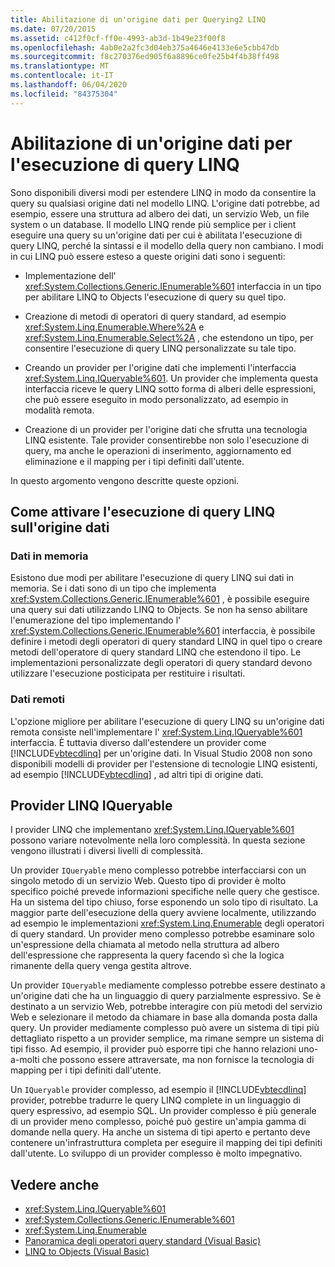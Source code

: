 ```yaml
---
title: Abilitazione di un'origine dati per Querying2 LINQ
ms.date: 07/20/2015
ms.assetid: c412f0cf-ff0e-4993-ab3d-1b49e23f00f8
ms.openlocfilehash: 4ab0e2a2fc3d04eb375a4646e4133e6e5cbb47db
ms.sourcegitcommit: f8c270376ed905f6a8896ce0fe25b4f4b38ff498
ms.translationtype: MT
ms.contentlocale: it-IT
ms.lasthandoff: 06/04/2020
ms.locfileid: "84375304"
---
```

# <a name="enabling-a-data-source-for-linq-querying"></a>Abilitazione di un'origine dati per l'esecuzione di query LINQ

Sono disponibili diversi modi per estendere LINQ in modo da consentire la query su qualsiasi origine dati nel modello LINQ. L'origine dati potrebbe, ad esempio, essere una struttura ad albero dei dati, un servizio Web, un file system o un database. Il modello LINQ rende più semplice per i client eseguire una query su un'origine dati per cui è abilitata l'esecuzione di query LINQ, perché la sintassi e il modello della query non cambiano. I modi in cui LINQ può essere esteso a queste origini dati sono i seguenti:

- Implementazione dell' <xref:System.Collections.Generic.IEnumerable%601> interfaccia in un tipo per abilitare LINQ to Objects l'esecuzione di query su quel tipo.

- Creazione di metodi di operatori di query standard, ad esempio <xref:System.Linq.Enumerable.Where%2A> e <xref:System.Linq.Enumerable.Select%2A> , che estendono un tipo, per consentire l'esecuzione di query LINQ personalizzate su tale tipo.

- Creando un provider per l'origine dati che implementi l'interfaccia <xref:System.Linq.IQueryable%601>. Un provider che implementa questa interfaccia riceve le query LINQ sotto forma di alberi delle espressioni, che può essere eseguito in modo personalizzato, ad esempio in modalità remota.

- Creazione di un provider per l'origine dati che sfrutta una tecnologia LINQ esistente. Tale provider consentirebbe non solo l'esecuzione di query, ma anche le operazioni di inserimento, aggiornamento ed eliminazione e il mapping per i tipi definiti dall'utente.

In questo argomento vengono descritte queste opzioni.

## <a name="how-to-enable-linq-querying-of-your-data-source"></a>Come attivare l'esecuzione di query LINQ sull'origine dati

### <a name="in-memory-data"></a>Dati in memoria
 Esistono due modi per abilitare l'esecuzione di query LINQ sui dati in memoria. Se i dati sono di un tipo che implementa <xref:System.Collections.Generic.IEnumerable%601> , è possibile eseguire una query sui dati utilizzando LINQ to Objects. Se non ha senso abilitare l'enumerazione del tipo implementando l' <xref:System.Collections.Generic.IEnumerable%601> interfaccia, è possibile definire i metodi degli operatori di query standard LINQ in quel tipo o creare metodi dell'operatore di query standard LINQ che estendono il tipo. Le implementazioni personalizzate degli operatori di query standard devono utilizzare l'esecuzione posticipata per restituire i risultati.

### <a name="remote-data"></a>Dati remoti
 L'opzione migliore per abilitare l'esecuzione di query LINQ su un'origine dati remota consiste nell'implementare l' <xref:System.Linq.IQueryable%601> interfaccia. È tuttavia diverso dall'estendere un provider come [!INCLUDE[vbtecdlinq](~/includes/vbtecdlinq-md.md)] per un'origine dati. In Visual Studio 2008 non sono disponibili modelli di provider per l'estensione di tecnologie LINQ esistenti, ad esempio [!INCLUDE[vbtecdlinq](~/includes/vbtecdlinq-md.md)] , ad altri tipi di origine dati.

## <a name="iqueryable-linq-providers"></a>Provider LINQ IQueryable
 I provider LINQ che implementano <xref:System.Linq.IQueryable%601> possono variare notevolmente nella loro complessità. In questa sezione vengono illustrati i diversi livelli di complessità.

 Un provider `IQueryable` meno complesso potrebbe interfacciarsi con un singolo metodo di un servizio Web. Questo tipo di provider è molto specifico poiché prevede informazioni specifiche nelle query che gestisce. Ha un sistema del tipo chiuso, forse esponendo un solo tipo di risultato. La maggior parte dell'esecuzione della query avviene localmente, utilizzando ad esempio le implementazioni <xref:System.Linq.Enumerable> degli operatori di query standard. Un provider meno complesso potrebbe esaminare solo un'espressione della chiamata al metodo nella struttura ad albero dell'espressione che rappresenta la query facendo sì che la logica rimanente della query venga gestita altrove.

 Un provider `IQueryable` mediamente complesso potrebbe essere destinato a un'origine dati che ha un linguaggio di query parzialmente espressivo. Se è destinato a un servizio Web, potrebbe interagire con più metodi del servizio Web e selezionare il metodo da chiamare in base alla domanda posta dalla query. Un provider mediamente complesso può avere un sistema di tipi più dettagliato rispetto a un provider semplice, ma rimane sempre un sistema di tipi fisso. Ad esempio, il provider può esporre tipi che hanno relazioni uno-a-molti che possono essere attraversate, ma non fornisce la tecnologia di mapping per i tipi definiti dall'utente.

 Un `IQueryable` provider complesso, ad esempio il [!INCLUDE[vbtecdlinq](~/includes/vbtecdlinq-md.md)] provider, potrebbe tradurre le query LINQ complete in un linguaggio di query espressivo, ad esempio SQL. Un provider complesso è più generale di un provider meno complesso, poiché può gestire un'ampia gamma di domande nella query. Ha anche un sistema di tipi aperto e pertanto deve contenere un'infrastruttura completa per eseguire il mapping dei tipi definiti dall'utente. Lo sviluppo di un provider complesso è molto impegnativo.

## <a name="see-also"></a>Vedere anche

- <xref:System.Linq.IQueryable%601>
- <xref:System.Collections.Generic.IEnumerable%601>
- <xref:System.Linq.Enumerable>
- [Panoramica degli operatori query standard (Visual Basic)](standard-query-operators-overview.md)
- [LINQ to Objects (Visual Basic)](linq-to-objects.md)
